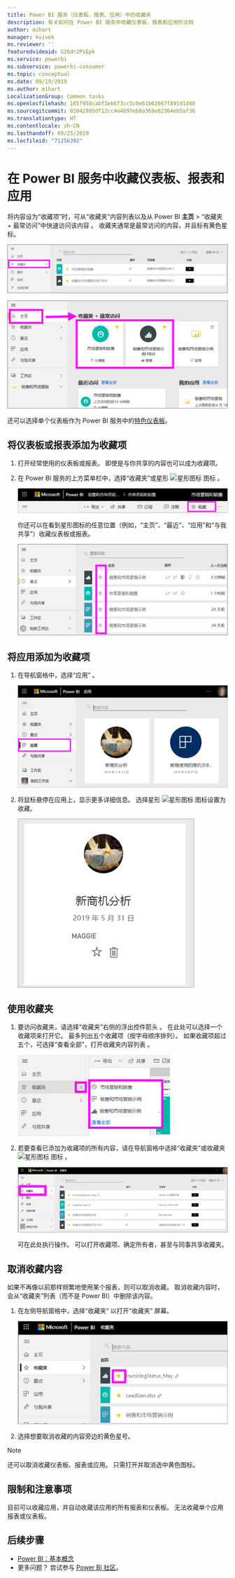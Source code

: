 ```yaml
---
title: Power BI 服务（仪表板、报表、应用）中的收藏夹
description: 有关如何在 Power BI 服务中收藏仪表板、报表和应用的文档
author: mihart
manager: kvivek
ms.reviewer: ''
featuredvideoid: G26dr2PsEpk
ms.service: powerbi
ms.subservice: powerbi-consumer
ms.topic: conceptual
ms.date: 09/19/2019
ms.author: mihart
LocalizationGroup: Common tasks
ms.openlocfilehash: 165f958cabf3eb6f3cc5c0e61b62667f891d1d48
ms.sourcegitcommit: 02042995df12cc4e4b97eb8a369e62364eb5af36
ms.translationtype: HT
ms.contentlocale: zh-CN
ms.lasthandoff: 09/25/2019
ms.locfileid: "71256392"
---
```

# <a name="favorite-dashboards-reports-and-apps-in-the-power-bi-service"></a>在 Power BI 服务中收藏仪表板、报表和应用
将内容设为“收藏项”时，可从“收藏夹”内容列表以及从 Power BI **主页** > “收藏夹 + 最常访问”中快速访问该内容    。 收藏夹通常是最常访问的内容，并且标有黄色星标。

   ![“收藏夹”图标](./media/end-user-favorite/power-bi-favorite-nav.png)

   ![“收藏夹 + 最常访问”图标](./media/end-user-favorite/power-bi-home.png)

还可以选择单个仪表板作为 Power BI 服务中的[特色仪表板](end-user-featured.md)。

## <a name="add-a-dashboard-or-report-as-a-favorite"></a>将仪表板或报表添加为收藏项

1. 打开经常使用的仪表板或报表。 即使是与你共享的内容也可以成为收藏项。

2. 在 Power BI 服务的上方菜单栏中，选择“收藏夹”或星形 ![星形图标](./media/end-user-favorite/power-bi-favorite-icon.png) 图标  。
   
   ![“收藏”图标](./media/end-user-favorite/power-bi-favorite.png)
   
   你还可以在看到星形图标的任意位置（例如，“主页”、“最近”、“应用”和“与我共享”）收藏仪表板或报表。 
   
   ![带黄色星形的仪表板选项卡](./media/end-user-favorite/power-bi-recent.png)

## <a name="add-an-app-as-a-favorite"></a>将应用添加为收藏项

1. 在导航窗格中，选择“应用”  。

   ![仪表板](./media/end-user-favorite/power-bi-app.png)

2. 将鼠标悬停在应用上，显示更多详细信息。 选择星形 ![星形图标](./media/end-user-favorite/power-bi-favorite-icon.png) 图标设置为收藏。
   
   ![将鼠标悬停在应用上](./media/end-user-favorite/power-bi-hover-app.png)

## <a name="work-with-favorites"></a>使用收藏夹
1. 要访问收藏夹，请选择“收藏夹”右侧的浮出控件箭头  。 在此处可以选择一个收藏项来打开它。 最多列出五个收藏项（按字母顺序排列）。 如果收藏项超过五个，可选择“查看全部”，打开收藏夹内容列表  。 
   
   ![收藏夹浮出控件](./media/end-user-favorite/power-bi-favorite-flyout.png)
2. 若要查看已添加为收藏项的所有内容，请在导航窗格中选择“收藏夹”或收藏夹 ![星形图标](./media/end-user-favorite/power-bi-favorites-icon.png) 图标  。 
   
    ![收藏夹窗口](./media/end-user-favorite/power-bi-fav-screen.png)
   
   可在此处执行操作。 可以打开收藏项、确定所有者，甚至与同事共享收藏夹。

## <a name="unfavorite-content"></a>取消收藏内容
如果不再像以前那样频繁地使用某个报表，则可以取消收藏。 取消收藏内容时，会从“收藏夹”列表（而不是 Power BI）中删除该内容。

1. 在左侧导航窗格中，选择“收藏夹”  以打开“收藏夹”  屏幕。
   
   ![“收藏夹”屏幕](./media/end-user-favorite/power-bi-un-favorite.png)
2. 选择想要取消收藏的内容旁边的黄色星号。

> [!NOTE]
> 还可以取消收藏仪表板、报表或应用。 只需打开并取消选中黄色图标。 
> 
> 
## <a name="limitations-and-considerations"></a>限制和注意事项
目前可以收藏应用，并自动收藏该应用的所有报表和仪表板。 无法收藏单个应用报表或仪表板。 

## <a name="next-steps"></a>后续步骤
- [Power BI：基本概念](end-user-basic-concepts.md)
- 更多问题？ 尝试参与 [Power BI 社区](http://community.powerbi.com/)。

